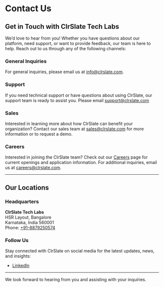 # Contact Us

## Get in Touch with ClrSlate Tech Labs

We’d love to hear from you! Whether you have questions about our platform, need support, or want to provide feedback, our team is here to help. Reach out to us through any of the following channels:

### General Inquiries

For general inquiries, please email us at [info@clrslate.com](mailto:info@clrslate.com).

### Support

If you need technical support or have questions about using ClrSlate, our support team is ready to assist you. Please email [support@clrslate.com](mailto:support@clrslate.com)

### Sales

Interested in learning more about how ClrSlate can benefit your organization? Contact our sales team at [sales@clrslate.com](mailto:sales@clrslate.com) for more information or to request a demo.

### Careers

Interested in joining the ClrSlate team? Check out our [Careers](careers.md) page for current openings and application information. For additional inquiries, email us at [careers@clrslate.com](mailto:careers@clrslate.com).

---

## Our Locations

### Headquarters

**ClrSlate Tech Labs**  
HSR Layout, Bangalore  
Karnataka, India 560001    
Phone: [+91-8879250574](tel:+918879250574)

### Follow Us

Stay connected with ClrSlate on social media for the latest updates, news, and insights:

- [LinkedIn](https://linkedin.com/company/clrslate)

---

We look forward to hearing from you and assisting with your inquiries.
